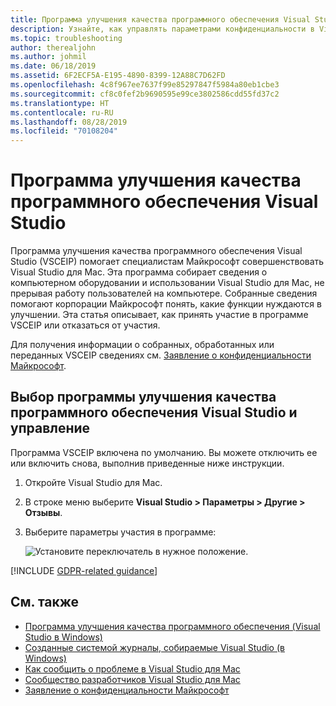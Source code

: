 ```yaml
---
title: Программа улучшения качества программного обеспечения Visual Studio
description: Узнайте, как управлять параметрами конфиденциальности в Visual Studio для Mac.
ms.topic: troubleshooting
author: therealjohn
ms.author: johmil
ms.date: 06/18/2019
ms.assetid: 6F2ECF5A-E195-4890-8399-12A88C7D62FD
ms.openlocfilehash: 4c8f967ee7637f99e85297847f5984a80eb1cbe3
ms.sourcegitcommit: cf8c0fef2b9690595e99ce3802586cdd55fd37c2
ms.translationtype: HT
ms.contentlocale: ru-RU
ms.lasthandoff: 08/28/2019
ms.locfileid: "70108204"
---
```

# <a name="visual-studio-customer-experience-improvement-program"></a>Программа улучшения качества программного обеспечения Visual Studio

Программа улучшения качества программного обеспечения Visual Studio (VSCEIP) помогает специалистам Майкрософт совершенствовать Visual Studio для Mac. Эта программа собирает сведения о компьютерном оборудовании и использовании Visual Studio для Mac, не прерывая работу пользователей на компьютере. Собранные сведения помогают корпорации Майкрософт понять, какие функции нуждаются в улучшении. Эта статья описывает, как принять участие в программе VSCEIP или отказаться от участия.

Для получения информации о собранных, обработанных или переданных VSCEIP сведениях см. [Заявление о конфиденциальности Майкрософт](https://privacy.microsoft.com/privacystatement).

## <a name="choice-and-control-over-the-visual-studio-customer-experience-improvement-program"></a>Выбор программы улучшения качества программного обеспечения Visual Studio и управление

Программа VSCEIP включена по умолчанию. Вы можете отключить ее или включить снова, выполнив приведенные ниже инструкции.

1. Откройте Visual Studio для Mac.

1. В строке меню выберите **Visual Studio > Параметры > Другие > Отзывы**.

1. Выберите параметры участия в программе:

    ![Установите переключатель в нужное положение.](media/visual-studio-experience-improvement-program-image1.png)

[!INCLUDE [GDPR-related guidance](../docs/misc/includes/gdpr-hybrid-note.md)]

## <a name="see-also"></a>См. также

* [Программа улучшения качества программного обеспечения (Visual Studio в Windows)](/visualstudio/ide/visual-studio-experience-improvement-program)
* [Созданные системой журналы, собираемые Visual Studio (в Windows)](/visualstudio/ide/diagnostic-data-collection)
* [Как сообщить о проблеме в Visual Studio для Mac](report-a-problem.md)
* [Сообщество разработчиков Visual Studio для Mac](https://developercommunity.visualstudio.com/spaces/41/index.html)
* [Заявление о конфиденциальности Майкрософт](https://privacy.microsoft.com/privacystatement)
